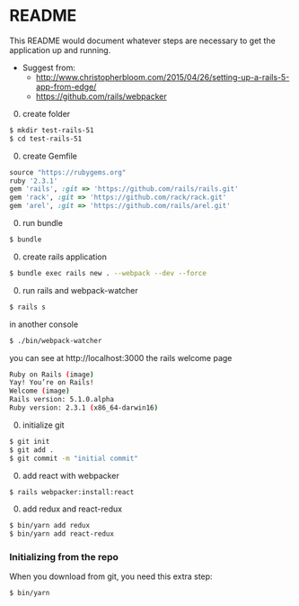 # README

This README would document whatever steps are necessary to get the
application up and running.

* Suggest from:
  * http://www.christopherbloom.com/2015/04/26/setting-up-a-rails-5-app-from-edge/
  * https://github.com/rails/webpacker

0. create folder

  ```sh
  $ mkdir test-rails-51
  $ cd test-rails-51
  ```
0. create Gemfile

  ```ruby
  source "https://rubygems.org"
  ruby '2.3.1'
  gem 'rails', :git => 'https://github.com/rails/rails.git'
  gem 'rack', :git => 'https://github.com/rack/rack.git'
  gem 'arel', :git => 'https://github.com/rails/arel.git'
  ```
0. run bundle

  ```sh
  $ bundle
  ```
0. create rails application

  ```sh
  $ bundle exec rails new . --webpack --dev --force
  ```
0. run rails and webpack-watcher

  ```sh
  $ rails s
  ```
  in another console

  ```sh
  $ ./bin/webpack-watcher
  ```
  you can see at http://localhost:3000 the rails welcome page

  ```sh
  Ruby on Rails (image)
  Yay! You’re on Rails!
  Welcome (image)
  Rails version: 5.1.0.alpha
  Ruby version: 2.3.1 (x86_64-darwin16)
  ```

0. initialize git

  ```sh
  $ git init
  $ git add .
  $ git commit -m "initial commit"
  ```
0. add react with webpacker

  ```sh
  $ rails webpacker:install:react
  ```

0. add redux and react-redux

  ```sh
  $ bin/yarn add redux
  $ bin/yarn add react-redux
  ```

### Initializing from the repo

When you download from git, you need this extra step:

  ```sh
  $ bin/yarn
  ```
